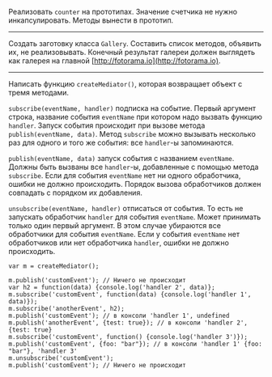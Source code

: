 Реализовать `counter` на прототипах. Значение счетчика не нужно инкапсулировать. Методы вынести в прототип.

----------

Создать заготовку класса `Gallery`. Составить список методов, объявить их, не реализовывать. Конечный результат галереи должен выглядеть как галерея на главной [http://fotorama.io](http://fotorama.io).

----------

Написать функцию `createMediator()`, которая возвращает объект с тремя методами.

`subscribe(eventName, handler)` подписка на событие. Первый аргумент строка, название события `eventName` при котором надо вызвать функцию `handler`. Запуск события происходит при вызове метода `publish(eventName, data)`. Метод `subscribe` можно вызывать несколько раз для одного и того же события: все `handler`-ы запоминаются.

`publish(eventName, data)` запуск события с названием `eventName`. Должны быть вызваны все `handler`-ы, добавленные с помощью метода `subscribe`. Если для события `eventName` нет ни одного обработчика, ошибки не должно происходить. Порядок вызова обработчиков должен совпадать с порядком их добавления.

`unsubscribe(eventName, handler)` отписаться от события. То есть не запускать обработчик `handler` для события `eventName`. Может принимать только один первый аргумент. В этом случае убираются все обработчики для события `eventName`. Если у события `eventName` нет обработчиков или нет обработчика `handler`, ошибки не должно происходить.

    var m = createMediator();
     
    m.publish('customEvent'); // Ничего не происходит
    var h2 = function(data) {console.log('handler 2', data)};
    m.subscribe('customEvent', function(data) {console.log('handler 1', data)});
    m.subscribe('anotherEvent', h2);
    m.publish('customEvent'); // в консоли 'handler 1', undefined
    m.publish('anotherEvent', {test: true}); // в консоли 'handler 2', {test: true}
    m.subscribe('customEvent', function() {console.log('handler 3')});
    m.publish('customEvent', {foo: "bar"}); // в консоли 'handler 1' {foo: "bar"}, 'handler 3'
    m.unsubscribe('customEvent');
    m.publish('customEvent'); // Ничего не происходит
